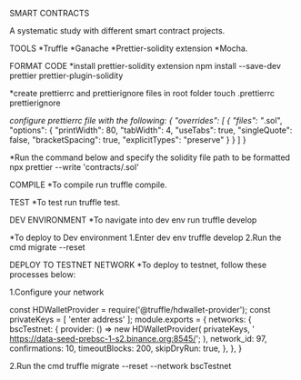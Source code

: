 SMART CONTRACTS

A systematic study with different smart contract projects.

TOOLS
*Truffle
*Ganache
*Prettier-solidity extension
*Mocha.

FORMAT CODE
\*install prettier-solidity extension
npm install --save-dev prettier prettier-plugin-solidity

\*create prettierrc and prettierignore files in root folder
touch .prettierrc prettierignore

_configure prettierrc file with the following:
{
"overrides": [
{
"files": "_.sol",
"options": {
"printWidth": 80,
"tabWidth": 4,
"useTabs": true,
"singleQuote": false,
"bracketSpacing": true,
"explicitTypes": "preserve"
}
}
]
}

\*Run the command below and specify the solidity file path to be formatted
npx prettier --write 'contracts/.sol'

COMPILE
\*To compile run
truffle compile.

TEST
\*To test run
truffle test.

DEV ENVIRONMENT
\*To navigate into dev env run
truffle develop

\*To deploy to Dev environment
1.Enter dev env
truffle develop
2.Run the cmd
migrate --reset

DEPLOY TO TESTNET NETWORK
\*To deploy to testnet, follow these processes below:

1.Configure your network

const HDWalletProvider = require('@truffle/hdwallet-provider');
const privateKeys = [
'enter address'
];
module.exports = {
networks: {
bscTestnet: {
provider: () =>
new HDWalletProvider(
privateKeys,
' https://data-seed-prebsc-1-s2.binance.org:8545/';
),
network_id: 97,
confirmations: 10,
timeoutBlocks: 200,
skipDryRun: true,
},
},
}

2.Run the cmd
truffle migrate --reset --network bscTestnet
